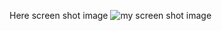 Here screen shot image
![my screen shot image](https://user-images.githubusercontent.com/104519047/172000883-323c0fb6-110d-42af-a2eb-eccc22882774.png)
